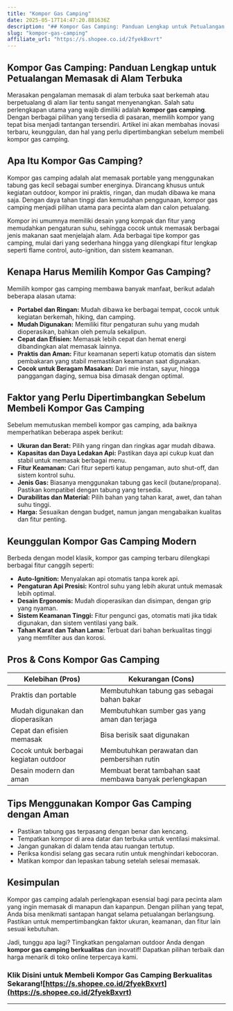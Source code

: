 ```yaml
---
title: "Kompor Gas Camping"
date: 2025-05-17T14:47:20.881636Z
description: "## Kompor Gas Camping: Panduan Lengkap untuk Petualangan Memasak di Alam Terbuka..."
slug: "kompor-gas-camping"
affiliate_url: "https://s.shopee.co.id/2fyekBxvrt"
---
```

## Kompor Gas Camping: Panduan Lengkap untuk Petualangan Memasak di Alam Terbuka

Merasakan pengalaman memasak di alam terbuka saat berkemah atau berpetualang di alam liar tentu sangat menyenangkan. Salah satu perlengkapan utama yang wajib dimiliki adalah **kompor gas camping**. Dengan berbagai pilihan yang tersedia di pasaran, memilih kompor yang tepat bisa menjadi tantangan tersendiri. Artikel ini akan membahas inovasi terbaru, keunggulan, dan hal yang perlu dipertimbangkan sebelum membeli kompor gas camping.

## Apa Itu Kompor Gas Camping?

Kompor gas camping adalah alat memasak portable yang menggunakan tabung gas kecil sebagai sumber energinya. Dirancang khusus untuk kegiatan outdoor, kompor ini praktis, ringan, dan mudah dibawa ke mana saja. Dengan daya tahan tinggi dan kemudahan penggunaan, kompor gas camping menjadi pilihan utama para pecinta alam dan calon petualang.

Kompor ini umumnya memiliki desain yang kompak dan fitur yang memudahkan pengaturan suhu, sehingga cocok untuk memasak berbagai jenis makanan saat menjelajah alam. Ada berbagai tipe kompor gas camping, mulai dari yang sederhana hingga yang dilengkapi fitur lengkap seperti flame control, auto-ignition, dan sistem keamanan.

## Kenapa Harus Memilih Kompor Gas Camping?

Memilih kompor gas camping membawa banyak manfaat, berikut adalah beberapa alasan utama:

- **Portabel dan Ringan:** Mudah dibawa ke berbagai tempat, cocok untuk kegiatan berkemah, hiking, dan camping.
- **Mudah Digunakan:** Memiliki fitur pengaturan suhu yang mudah dioperasikan, bahkan oleh pemula sekalipun.
- **Cepat dan Efisien:** Memasak lebih cepat dan hemat energi dibandingkan alat memasak lainnya.
- **Praktis dan Aman:** Fitur keamanan seperti katup otomatis dan sistem pembakaran yang stabil memastikan keamanan saat digunakan.
- **Cocok untuk Beragam Masakan:** Dari mie instan, sayur, hingga panggangan daging, semua bisa dimasak dengan optimal.

## Faktor yang Perlu Dipertimbangkan Sebelum Membeli Kompor Gas Camping

Sebelum memutuskan membeli kompor gas camping, ada baiknya memperhatikan beberapa aspek berikut:

- **Ukuran dan Berat:** Pilih yang ringan dan ringkas agar mudah dibawa.
- **Kapasitas dan Daya Ledakan Api:** Pastikan daya api cukup kuat dan stabil untuk memasak berbagai menu.
- **Fitur Keamanan:** Cari fitur seperti katup pengaman, auto shut-off, dan sistem kontrol suhu.
- **Jenis Gas:** Biasanya menggunakan tabung gas kecil (butane/propana). Pastikan kompatibel dengan tabung yang tersedia.
- **Durabilitas dan Material:** Pilih bahan yang tahan karat, awet, dan tahan suhu tinggi.
- **Harga:** Sesuaikan dengan budget, namun jangan mengabaikan kualitas dan fitur penting.

## Keunggulan Kompor Gas Camping Modern

Berbeda dengan model klasik, kompor gas camping terbaru dilengkapi berbagai fitur canggih seperti:

- **Auto-Ignition:** Menyalakan api otomatis tanpa korek api.
- **Pengaturan Api Presisi:** Kontrol suhu yang lebih akurat untuk memasak lebih optimal.
- **Desain Ergonomis:** Mudah dioperasikan dan disimpan, dengan grip yang nyaman.
- **Sistem Keamanan Tinggi:** Fitur pengunci gas, otomatis mati jika tidak digunakan, dan sistem ventilasi yang baik.
- **Tahan Karat dan Tahan Lama:** Terbuat dari bahan berkualitas tinggi yang memfilter aus dan korosi.

## Pros & Cons Kompor Gas Camping

| Kelebihan (Pros)                          | Kekurangan (Cons)                              |
|-------------------------------------------|------------------------------------------------|
| Praktis dan portable                     | Membutuhkan tabung gas sebagai bahan bakar   |
| Mudah digunakan dan dioperasikan        | Membutuhkan sumber gas yang aman dan terjaga |
| Cepat dan efisien memasak               | Bisa berisik saat digunakan                   |
| Cocok untuk berbagai kegiatan outdoor  | Membutuhkan perawatan dan pembersihan rutin |
| Desain modern dan aman                 | Membuat berat tambahan saat membawa banyak perlengkapan |

## Tips Menggunakan Kompor Gas Camping dengan Aman

- Pastikan tabung gas terpasang dengan benar dan kencang.
- Tempatkan kompor di area datar dan terbuka untuk ventilasi maksimal.
- Jangan gunakan di dalam tenda atau ruangan tertutup.
- Periksa kondisi selang gas secara rutin untuk menghindari kebocoran.
- Matikan kompor dan lepaskan tabung setelah selesai memasak.

## Kesimpulan

Kompor gas camping adalah perlengkapan esensial bagi para pecinta alam yang ingin memasak di manapun dan kapanpun. Dengan pilihan yang tepat, Anda bisa menikmati santapan hangat selama petualangan berlangsung. Pastikan untuk mempertimbangkan faktor ukuran, keamanan, dan fitur lain sesuai kebutuhan.

Jadi, tunggu apa lagi? Tingkatkan pengalaman outdoor Anda dengan **kompor gas camping berkualitas** dan inovatif! Dapatkan pilihan terbaik dan harga menarik di toko online terpercaya kami.

### Klik Disini untuk Membeli Kompor Gas Camping Berkualitas Sekarang![https://s.shopee.co.id/2fyekBxvrt](https://s.shopee.co.id/2fyekBxvrt)

---
